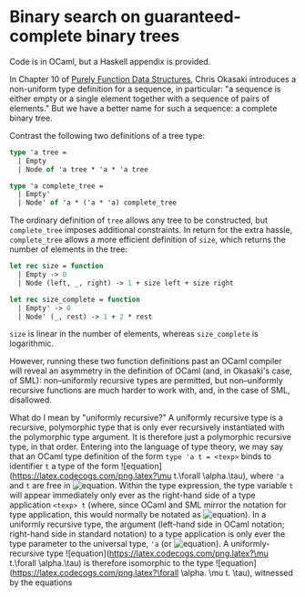 # Binary search on guaranteed-complete binary trees

Code is in OCaml, but a Haskell appendix is provided.

In Chapter 10 of [Purely Function Data Structures](https://www.amazon.com/Purely-Functional-Data-Structures-Okasaki/dp/0521663504),
Chris Okasaki introduces a non-uniform type definition for a sequence, in particular:
"a sequence is either empty or a single element together with a sequence of pairs of elements."
But we have a better name for such a sequence: a complete binary tree.

Contrast the following two definitions of a tree type:

```ocaml
type 'a tree =
  | Empty
  | Node of 'a tree * 'a * 'a tree

type 'a complete_tree =
  | Empty'
  | Node' of 'a * ('a * 'a) complete_tree
```

The ordinary definition of `tree` allows any tree to be constructed, but `complete_tree` imposes
additional constraints. In return for the extra hassle, `complete_tree` allows a more efficient definition
of `size`, which returns the number of elements in the tree:

```ocaml
let rec size = function
  | Empty -> 0
  | Node (left, _, right) -> 1 + size left + size right

let rec size_complete = function
  | Empty' -> 0
  | Node' (_, rest) -> 1 + 2 * rest
```

`size` is linear in the number of elements, whereas `size_complete` is logarithmic.

However, running these two function definitions past an OCaml compiler will reveal an asymmetry in the
definition of OCaml (and, in Okasaki's case, of SML): non&ndash;uniformly recursive types are permitted, but
non&ndash;uniformly recursive functions are much harder to work with, and, in the case of SML, disallowed.

What do I mean by "uniformly recursive?"
A uniformly recursive type is a recursive, polymorphic type that is only ever recursively
instantiated with the polymorphic type argument. It is therefore just a polymorphic recursive type, in that
order. Entering into the language of type theory, we may say that an OCaml type definition of the form
`type 'a t = <texp>` binds to identifier `t` a type of the form ![equation](https://latex.codecogs.com/png.latex?\mu t.\forall \alpha.\tau),
where `'a` and `t` are free in ![equation](https://latex.codecogs.com/png.latex?\tau). Within the type expression, the type variable `t` will
appear immediately only ever as the right-hand side of a type application `<texp> t`
(where, since OCaml and SML mirror the notation for type application, this would normally be notated as
![equation](https://latex.codecogs.com/png.latex?t[\tau])). In a uniformly recursive type, the argument (left-hand side in OCaml notation;
right-hand side in standard notation) to a type application is only ever the type parameter to the universal type, `'a`
(or ![equation](https://latex.codecogs.com/png.latex?\alpha)). A uniformly-recursive type ![equation](https://latex.codecogs.com/png.latex?\mu t.\forall \alpha.\tau)
is therefore isomorphic to the type ![equation](https://latex.codecogs.com/png.latex?\forall \alpha. \mu t. \tau), witnessed by the equations

